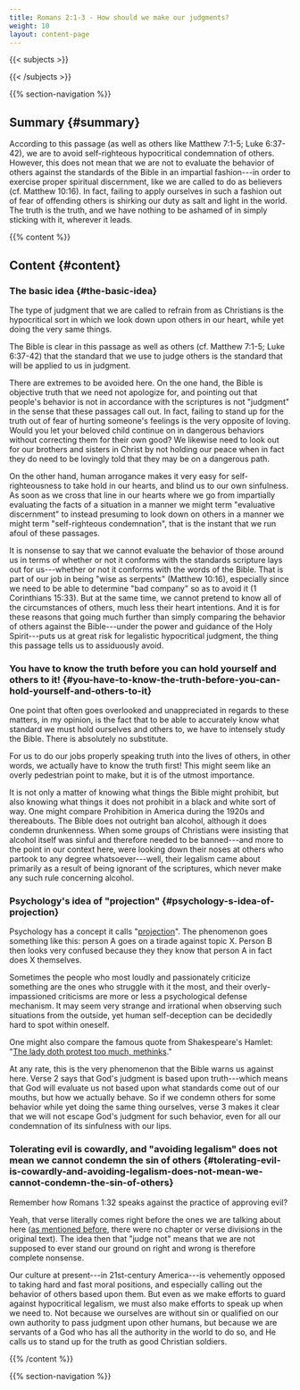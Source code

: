 ```yaml
---
title: Romans 2:1-3 - How should we make our judgments?
weight: 10
layout: content-page
---
```


{{< subjects >}}

{{< /subjects >}}

{{% section-navigation %}}

<!-- ## Video {#video}

{{% video
src=""

playlist=""

video=""

audio=""

slides="https://bibledocs.org/slides/"
%}} -->

## Summary {#summary}

According to this passage (as well as others like Matthew 7:1-5; Luke 6:37-42), we are to avoid self-righteous hypocritical condemnation of others. However, this does not mean that we are not to evaluate the behavior of others against the standards of the Bible in an impartial fashion---in order to exercise proper spiritual discernment, like we are called to do as believers (cf. Matthew 10:16). In fact, failing to apply ourselves in such a fashion out of fear of offending others is shirking our duty as salt and light in the world. The truth is the truth, and we have nothing to be ashamed of in simply sticking with it, wherever it leads.

<!-- ## Timestamps {#timestamps} -->

{{% content %}}

## Content {#content}

<!-- --- -->

### The basic idea {#the-basic-idea}

<!-- As [we have discussed elsewhere](TODO) -->The type of judgment that we are called to refrain from as Christians is the hypocritical sort in which we look down upon others in our heart, while yet doing the very same things.

The Bible is clear in this passage as well as others (cf. Matthew 7:1-5; Luke 6:37-42) that the standard that we use to judge others is the standard that will be applied to us in judgment.

There are extremes to be avoided here. On the one hand, the Bible is objective truth that we need not apologize for, and pointing out that people's behavior is not in accordance with the scriptures is not "judgment" in the sense that these passages call out. In fact, failing to stand up for the truth out of fear of hurting someone's feelings is the very opposite of loving. Would you let your beloved child continue on in dangerous behaviors without correcting them for their own good? We likewise need to look out for our brothers and sisters in Christ by not holding our peace when in fact they do need to be lovingly told that they may be on a dangerous path.

On the other hand, human arrogance makes it very easy for self-righteousness to take hold in our hearts, and blind us to our own sinfulness. As soon as we cross that line in our hearts where we go from impartially evaluating the facts of a situation in a manner we might term "evaluative discernment" to instead presuming to look down on others in a manner we might term "self-righteous condemnation", that is the instant that we run afoul of these passages.

It is nonsense to say that we cannot evaluate the behavior of those around us in terms of whether or not it conforms with the standards scripture lays out for us---whether or not it conforms with the words of the Bible. That is part of our job in being "wise as serpents" (Matthew 10:16), especially since we need to be able to determine "bad company" so as to avoid it (1 Corinthians 15:33). But at the same time, we cannot pretend to know all of the circumstances of others, much less their heart intentions. And it is for these reasons that going much further than simply comparing the behavior of others against the Bible---under the power and guidance of the Holy Spirit---puts us at great risk for legalistic hypocritical judgment, the thing this passage tells us to assiduously avoid.

### You have to know the truth before you can hold yourself and others to it! {#you-have-to-know-the-truth-before-you-can-hold-yourself-and-others-to-it}

One point that often goes overlooked and unappreciated in regards to these matters, in my opinion, is the fact that to be able to accurately know what standard we must hold ourselves and others to, we have to intensely study the Bible. There is absolutely no substitute.

For us to do our jobs properly speaking truth into the lives of others, in other words, we actually have to know the truth first! This might seem like an overly pedestrian point to make, but it is of the utmost importance.

It is not only a matter of knowing what things the Bible might prohibit, but also knowing what things it does not prohibit in a black and white sort of way. One might compare Prohibition in America during the 1920s and thereabouts. The Bible does not outright ban alcohol, although it does condemn drunkenness. When some groups of Christians were insisting that alcohol itself was sinful and therefore needed to be banned---and more to the point in our context here, were looking down their noses at others who partook to any degree whatsoever---well, their legalism came about primarily as a result of being ignorant of the scriptures, which never make any such rule concerning alcohol.

### Psychology's idea of "projection" {#psychology-s-idea-of-projection}

Psychology has a concept it calls "[projection](https://en.wikipedia.org/wiki/Psychological_projection)". The phenomenon goes something like this: person A goes on a tirade against topic X. Person B then looks very confused because they they know that person A in fact does X themselves.

Sometimes the people who most loudly and passionately criticize something are the ones who struggle with it the most, and their overly-impassioned criticisms are more or less a psychological defense mechanism. It may seem very strange and irrational when observing such situations from the outside, yet human self-deception can be decidedly hard to spot within oneself.

One might also compare the famous quote from Shakespeare's Hamlet: "[The lady doth protest too much, methinks](https://en.wikipedia.org/wiki/The_lady_doth_protest_too_much,_methinks)."

At any rate, this is the very phenomenon that the Bible warns us against here. Verse 2 says that God's judgment is based upon truth---which means that God will evaluate us not based upon what standards come out of our mouths, but how we actually behave. So if we condemn others for some behavior while yet doing the same thing ourselves, verse 3 makes it clear that we will not escape God's judgment for such behavior, even for all our condemnation of its sinfulness with our lips.

### Tolerating evil is cowardly, and "avoiding legalism" does not mean we cannot condemn the sin of others {#tolerating-evil-is-cowardly-and-avoiding-legalism-does-not-mean-we-cannot-condemn-the-sin-of-others}

Remember how Romans 1:32 speaks against the practice of approving evil?

Yeah, that verse literally comes right before the ones we are talking about here ([as mentioned before](todo), there were no chapter or verse divisions in the original text). The idea then that "judge not" means that we are not supposed to ever stand our ground on right and wrong is therefore complete nonsense.

Our culture at present---in 21st-century America---is vehemently opposed to taking hard and fast moral positions, and especially calling out the behavior of others based upon them. But even as we make efforts to guard against hypocritical legalism, we must also make efforts to speak up when we need to. Not because we ourselves are without sin or qualified on our own authority to pass judgment upon other humans, but because we are servants of a God who has all the authority in the world to do so, and He calls us to stand up for the truth as good Christian soldiers.

{{% /content %}}


<!-- {{% transcript %}}

## Video/audio transcript {#video-audio-transcript}



{{% /transcript %}} -->

{{% section-navigation %}}
